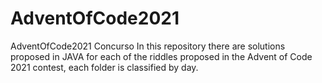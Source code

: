 # AdventOfCode2021
AdventOfCode2021 Concurso
In this repository there are solutions proposed in JAVA for each of the riddles proposed in the Advent of Code 2021 contest, each folder is classified by day.
